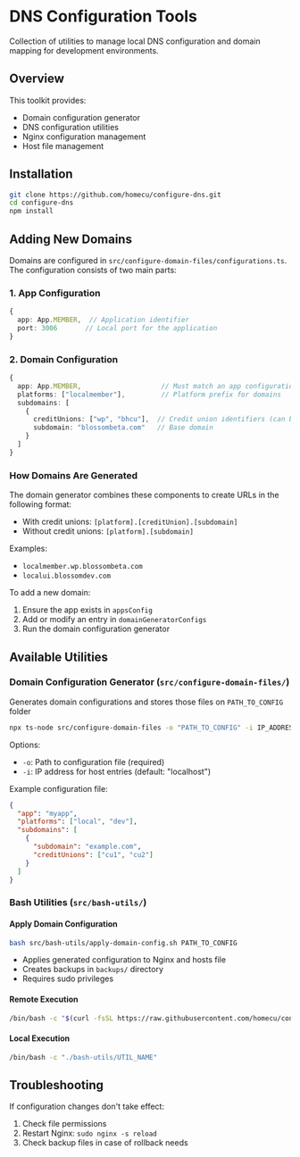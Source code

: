 # DNS Configuration Tools

Collection of utilities to manage local DNS configuration and domain mapping for development environments.

## Overview

This toolkit provides:

- Domain configuration generator
- DNS configuration utilities
- Nginx configuration management
- Host file management

## Installation

```bash
git clone https://github.com/homecu/configure-dns.git
cd configure-dns
npm install
```

## Adding New Domains

Domains are configured in `src/configure-domain-files/configurations.ts`. The configuration consists of two main parts:

### 1. App Configuration

```typescript
{
  app: App.MEMBER,  // Application identifier
  port: 3006       // Local port for the application
}
```

### 2. Domain Configuration

```typescript
{
  app: App.MEMBER,                    // Must match an app configuration
  platforms: ["localmember"],         // Platform prefix for domains
  subdomains: [
    {
      creditUnions: ["wp", "bhcu"],  // Credit union identifiers (can be empty)
      subdomain: "blossombeta.com"   // Base domain
    }
  ]
}
```

### How Domains Are Generated

The domain generator combines these components to create URLs in the following format:

- With credit unions: `[platform].[creditUnion].[subdomain]`
- Without credit unions: `[platform].[subdomain]`

Examples:

- `localmember.wp.blossombeta.com`
- `localui.blossomdev.com`

To add a new domain:

1. Ensure the app exists in `appsConfig`
2. Add or modify an entry in `domainGeneratorConfigs`
3. Run the domain configuration generator

## Available Utilities

### Domain Configuration Generator (`src/configure-domain-files/`)

Generates domain configurations and stores those files on `PATH_TO_CONFIG` folder

```bash
npx ts-node src/configure-domain-files -o "PATH_TO_CONFIG" -i IP_ADDRESS
```

Options:

- `-o`: Path to configuration file (required)
- `-i`: IP address for host entries (default: "localhost")

Example configuration file:

```json
{
  "app": "myapp",
  "platforms": ["local", "dev"],
  "subdomains": [
    {
      "subdomain": "example.com",
      "creditUnions": ["cu1", "cu2"]
    }
  ]
}
```

### Bash Utilities (`src/bash-utils/`)

#### Apply Domain Configuration

```bash
bash src/bash-utils/apply-domain-config.sh PATH_TO_CONFIG
```

- Applies generated configuration to Nginx and hosts file
- Creates backups in `backups/` directory
- Requires sudo privileges

#### Remote Execution

```bash
/bin/bash -c "$(curl -fsSL https://raw.githubusercontent.com/homecu/configure-dns/refs/heads/main/src/bash-utils/UTIL_NAME)"
```

#### Local Execution

```bash
/bin/bash -c "./bash-utils/UTIL_NAME"
```

## Troubleshooting

If configuration changes don't take effect:

1. Check file permissions
2. Restart Nginx: `sudo nginx -s reload`
3. Check backup files in case of rollback needs
